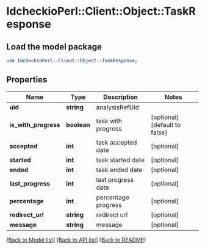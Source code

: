 # IdcheckioPerl::Client::Object::TaskResponse

## Load the model package
```perl
use IdcheckioPerl::Client::Object::TaskResponse;
```

## Properties
Name | Type | Description | Notes
------------ | ------------- | ------------- | -------------
**uid** | **string** | analysisRefUid | 
**is_with_progress** | **boolean** | task with progress | [optional] [default to false]
**accepted** | **int** | task accepted date | [optional] 
**started** | **int** | task started date | [optional] 
**ended** | **int** | task ended date | [optional] 
**last_progress** | **int** | last progress date | [optional] 
**percentage** | **int** | percentage progress | [optional] 
**redirect_url** | **string** | redirect url | [optional] 
**message** | **string** | message | [optional] 

[[Back to Model list]](../README.md#documentation-for-models) [[Back to API list]](../README.md#documentation-for-api-endpoints) [[Back to README]](../README.md)


